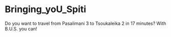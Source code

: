 # Bringing_yoU_Spiti
Do you want to travel from Pasalimani 3 to Tsoukaleika 2 in 17 minutes? With B.U.S. you can!
